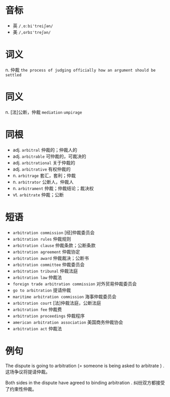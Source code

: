 # 音标

- 英 `/ˌɑːbi'treiʃən/`
- 美 `/,ɑrbɪ'treʃən/`

# 词义

n. 仲裁
`the process of judging officially how an argument should be settled`

# 同义

n. [法]公断，仲裁
`mediation` `umpirage`

# 同根

- adj. `arbitral` 仲裁的；仲裁人的
- adj. `arbitrable` 可仲裁的，可裁决的
- adj. `arbitrational` 关于仲裁的
- adj. `arbitrative` 有权仲裁的
- n. `arbitrage` 套汇，套利；仲裁
- n. `arbitrator` 公断人，仲裁人
- n. `arbitrament` 仲裁；仲裁结论；裁决权
- vt. `arbitrate` 仲裁；公断

# 短语

- `arbitration commission` [经]仲裁委员会
- `arbitration rules` 仲裁规则
- `arbitration clause` 仲裁条款；公断条款
- `arbitration agreement` 仲裁协定
- `arbitration award` 仲裁裁决；公断书
- `arbitration committee` 仲裁委员会
- `arbitration tribunal` 仲裁法庭
- `arbitration law` 仲裁法
- `foreign trade arbitration commission` 对外贸易仲裁委员会
- `go to arbitration` 提请仲裁
- `maritime arbitration commission` 海事仲裁委员会
- `arbitration court` [法]仲裁法庭，公断法庭
- `arbitration fee` 仲裁费
- `arbitration proceedings` 仲裁程序
- `american arbitration association` 美国商务仲裁协会
- `arbitration act` 仲裁法

# 例句

The dispute is going to arbitration (=  someone is being asked to arbitrate  ) .
这场争议将提请仲裁。

Both sides in the dispute have agreed to binding arbitration .
纠纷双方都接受了约束性仲裁。


